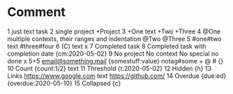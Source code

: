 # Comment
1 just text task
2 single project +Project
3 +One text +Two +Three
	4 @One multiple contexts, their ranges and indentation @Two @Three
5 #one#two text #three#four
6 (C) text
x 7 Completed task
8 Completed task with completion date {cm:2020-05-02}
9 No project No context No special no done x 5+5 email@something.mail {somestuff:value} notag#some + @ # {}
10 Count {count:1/2} text
11 Threshold {t:2020-05-02}
12 Hidden {h}
13 Links https://www.google.com text https://github.com/
14 Overdue {due:ed} {overdue:2020-05-10}
15 Collapsed {c}
